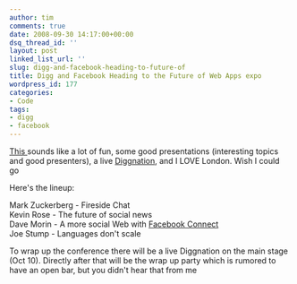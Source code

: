 ```yaml
---
author: tim
comments: true
date: 2008-09-30 14:17:00+00:00
dsq_thread_id: ''
layout: post
linked_list_url: ''
slug: digg-and-facebook-heading-to-future-of
title: Digg and Facebook Heading to the Future of Web Apps expo
wordpress_id: 177
categories:
- Code
tags:
- digg
- facebook
---
```


[This ](http://developers.facebook.com/news.php?blog=1&story=157)sounds like a
lot of fun, some good presentations (interesting topics and good presenters),
a live [Diggnation](http://revision3.com/diggnation/), and I LOVE London.
Wish I could go  
  
Here's the lineup:  
  
Mark Zuckerberg - Fireside Chat  
Kevin Rose - The future of social news  
Dave Morin - A more social Web with [Facebook
Connect](http://developers.facebook.com/connect.php)  
Joe Stump - Languages don't scale  
  
To wrap up the conference there will be a live Diggnation on the main stage
(Oct 10). Directly after that will be the wrap up party which is rumored to
have an open bar, but you didn't hear that from me


